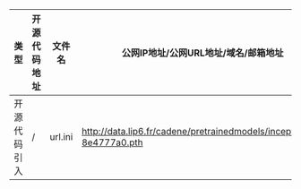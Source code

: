 
| 类型 | 开源代码地址 | 文件名 | 公网IP地址/公网URL地址/域名/邮箱地址 | 用途说明 |
| ---- | ------------ | ------ | ------------------------------------ | -------- |
|开源代码引入|/|url.ini|http://data.lip6.fr/cadene/pretrainedmodels/inceptionv4-8e4777a0.pth|下载权重|